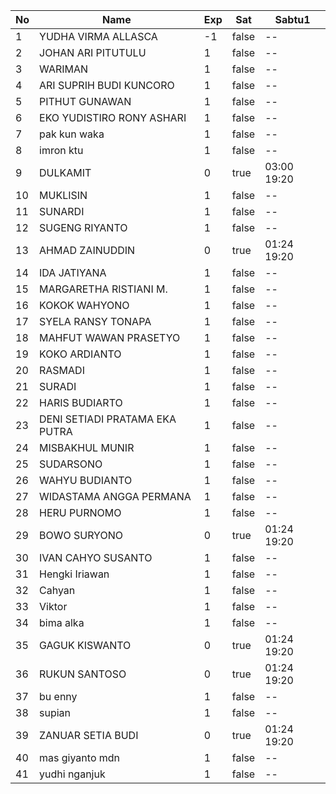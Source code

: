 | No | Name | Exp | Sat | Sabtu1 |
|-----|-----|-----|-----|-----|
| 1 | YUDHA VIRMA ALLASCA | -1 | false | -- |
| 2 | JOHAN ARI PITUTULU | 1 | false | -- |
| 3 | WARIMAN | 1 | false | -- |
| 4 | ARI SUPRIH BUDI KUNCORO | 1 | false | -- |
| 5 | PITHUT GUNAWAN | 1 | false | -- |
| 6 | EKO YUDISTIRO RONY ASHARI | 1 | false | -- |
| 7 | pak kun waka | 1 | false | -- |
| 8 | imron ktu | 1 | false | -- |
| 9 | DULKAMIT | 0 | true | 03:00 19:20 |
| 10 | MUKLISIN | 1 | false | -- |
| 11 | SUNARDI | 1 | false | -- |
| 12 | SUGENG RIYANTO | 1 | false | -- |
| 13 | AHMAD ZAINUDDIN | 0 | true | 01:24 19:20 |
| 14 | IDA JATIYANA | 1 | false | -- |
| 15 | MARGARETHA RISTIANI M. | 1 | false | -- |
| 16 | KOKOK WAHYONO | 1 | false | -- |
| 17 | SYELA RANSY TONAPA | 1 | false | -- |
| 18 | MAHFUT WAWAN PRASETYO | 1 | false | -- |
| 19 | KOKO ARDIANTO | 1 | false | -- |
| 20 | RASMADI | 1 | false | -- |
| 21 | SURADI | 1 | false | -- |
| 22 | HARIS BUDIARTO | 1 | false | -- |
| 23 | DENI SETIADI PRATAMA EKA PUTRA | 1 | false | -- |
| 24 | MISBAKHUL MUNIR | 1 | false | -- |
| 25 | SUDARSONO | 1 | false | -- |
| 26 | WAHYU BUDIANTO | 1 | false | -- |
| 27 | WIDASTAMA ANGGA PERMANA | 1 | false | -- |
| 28 | HERU PURNOMO | 1 | false | -- |
| 29 | BOWO SURYONO | 0 | true | 01:24 19:20 |
| 30 | IVAN CAHYO SUSANTO | 1 | false | -- |
| 31 | Hengki Iriawan | 1 | false | -- |
| 32 | Cahyan | 1 | false | -- |
| 33 | Viktor | 1 | false | -- |
| 34 | bima alka | 1 | false | -- |
| 35 | GAGUK KISWANTO | 0 | true | 01:24 19:20 |
| 36 | RUKUN SANTOSO | 0 | true | 01:24 19:20 |
| 37 | bu enny | 1 | false | -- |
| 38 | supian | 1 | false | -- |
| 39 | ZANUAR SETIA BUDI | 0 | true | 01:24 19:20 |
| 40 | mas giyanto mdn | 1 | false | -- |
| 41 | yudhi nganjuk | 1 | false | -- |
